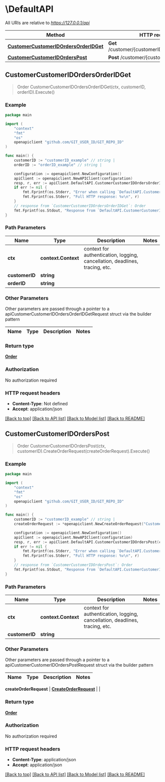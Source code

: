 # \DefaultAPI

All URIs are relative to *https://127.0.0.1/api*

Method | HTTP request | Description
------------- | ------------- | -------------
[**CustomerCustomerIDOrdersOrderIDGet**](DefaultAPI.md#CustomerCustomerIDOrdersOrderIDGet) | **Get** /customer/{customerID}/orders/{orderID} | 
[**CustomerCustomerIDOrdersPost**](DefaultAPI.md#CustomerCustomerIDOrdersPost) | **Post** /customer/{customerID}/orders | 



## CustomerCustomerIDOrdersOrderIDGet

> Order CustomerCustomerIDOrdersOrderIDGet(ctx, customerID, orderID).Execute()





### Example

```go
package main

import (
	"context"
	"fmt"
	"os"
	openapiclient "github.com/GIT_USER_ID/GIT_REPO_ID"
)

func main() {
	customerID := "customerID_example" // string | 
	orderID := "orderID_example" // string | 

	configuration := openapiclient.NewConfiguration()
	apiClient := openapiclient.NewAPIClient(configuration)
	resp, r, err := apiClient.DefaultAPI.CustomerCustomerIDOrdersOrderIDGet(context.Background(), customerID, orderID).Execute()
	if err != nil {
		fmt.Fprintf(os.Stderr, "Error when calling `DefaultAPI.CustomerCustomerIDOrdersOrderIDGet``: %v\n", err)
		fmt.Fprintf(os.Stderr, "Full HTTP response: %v\n", r)
	}
	// response from `CustomerCustomerIDOrdersOrderIDGet`: Order
	fmt.Fprintf(os.Stdout, "Response from `DefaultAPI.CustomerCustomerIDOrdersOrderIDGet`: %v\n", resp)
}
```

### Path Parameters


Name | Type | Description  | Notes
------------- | ------------- | ------------- | -------------
**ctx** | **context.Context** | context for authentication, logging, cancellation, deadlines, tracing, etc.
**customerID** | **string** |  | 
**orderID** | **string** |  | 

### Other Parameters

Other parameters are passed through a pointer to a apiCustomerCustomerIDOrdersOrderIDGetRequest struct via the builder pattern


Name | Type | Description  | Notes
------------- | ------------- | ------------- | -------------



### Return type

[**Order**](Order.md)

### Authorization

No authorization required

### HTTP request headers

- **Content-Type**: Not defined
- **Accept**: application/json

[[Back to top]](#) [[Back to API list]](../README.md#documentation-for-api-endpoints)
[[Back to Model list]](../README.md#documentation-for-models)
[[Back to README]](../README.md)


## CustomerCustomerIDOrdersPost

> Order CustomerCustomerIDOrdersPost(ctx, customerID).CreateOrderRequest(createOrderRequest).Execute()





### Example

```go
package main

import (
	"context"
	"fmt"
	"os"
	openapiclient "github.com/GIT_USER_ID/GIT_REPO_ID"
)

func main() {
	customerID := "customerID_example" // string | 
	createOrderRequest := *openapiclient.NewCreateOrderRequest("CustomerID_example", []openapiclient.ItemWithQuantity{*openapiclient.NewItemWithQuantity()}) // CreateOrderRequest | 

	configuration := openapiclient.NewConfiguration()
	apiClient := openapiclient.NewAPIClient(configuration)
	resp, r, err := apiClient.DefaultAPI.CustomerCustomerIDOrdersPost(context.Background(), customerID).CreateOrderRequest(createOrderRequest).Execute()
	if err != nil {
		fmt.Fprintf(os.Stderr, "Error when calling `DefaultAPI.CustomerCustomerIDOrdersPost``: %v\n", err)
		fmt.Fprintf(os.Stderr, "Full HTTP response: %v\n", r)
	}
	// response from `CustomerCustomerIDOrdersPost`: Order
	fmt.Fprintf(os.Stdout, "Response from `DefaultAPI.CustomerCustomerIDOrdersPost`: %v\n", resp)
}
```

### Path Parameters


Name | Type | Description  | Notes
------------- | ------------- | ------------- | -------------
**ctx** | **context.Context** | context for authentication, logging, cancellation, deadlines, tracing, etc.
**customerID** | **string** |  | 

### Other Parameters

Other parameters are passed through a pointer to a apiCustomerCustomerIDOrdersPostRequest struct via the builder pattern


Name | Type | Description  | Notes
------------- | ------------- | ------------- | -------------

 **createOrderRequest** | [**CreateOrderRequest**](CreateOrderRequest.md) |  | 

### Return type

[**Order**](Order.md)

### Authorization

No authorization required

### HTTP request headers

- **Content-Type**: application/json
- **Accept**: application/json

[[Back to top]](#) [[Back to API list]](../README.md#documentation-for-api-endpoints)
[[Back to Model list]](../README.md#documentation-for-models)
[[Back to README]](../README.md)

